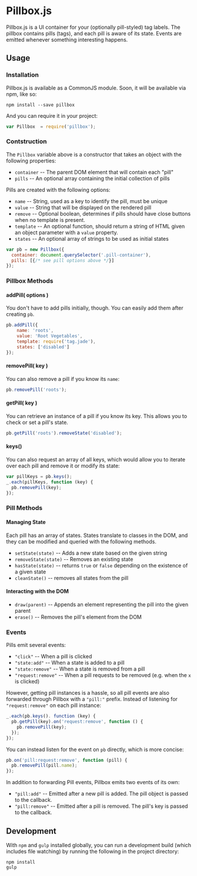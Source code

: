 # Pillbox.js

Pillbox.js is a UI container for your (optionally pill-styled) tag labels. The pillbox contains pills (tags), and each pill is aware of its state. Events are emitted whenever something interesting happens.

## Usage

### Installation

Pillbox.js is available as a CommonJS module. Soon, it will be available via npm, like so:

```
npm install --save pillbox
```

And you can require it in your project:

```javascript
var Pillbox  = require('pillbox');
```

### Contstruction

The `Pillbox` variable above is a constructor that takes an object with the following properties:

 - `container` -- The parent DOM element that will contain each "pill"
 - `pills` -- An optional array containing the initial collection of pills

Pills are created with the following options:

 - `name` -- String, used as a key to identify the pill, must be unique
 - `value` -- String that will be displayed on the rendered pill
 - `remove` -- Optional boolean, determines if pills should have close buttons when no template is present.
 - `template` -- An optional function, should return a string of HTML given an object parameter with a `value` property.
 - `states` -- An optional array of strings to be used as initial states

```javascript
var pb = new Pillbox({
  container: document.querySelector('.pill-container'),
  pills: [{/* see pill options above */}]
});
```

### Pillbox Methods

#### addPill( options )

You don't have to add pills initially, though. You can easily add them after creating `pb`.

```javascript
pb.addPill({
    name: 'roots',
    value: 'Root Vegetables',
    template: require('tag.jade'),
    states: ['disabled']
});
```

#### removePill( key )

You can also remove a pill if you know its `name`:

```javascript
pb.removePill('roots');
```

#### getPill( key )

You can retrieve an instance of a pill if you know its key. This allows you to check or set a pill's state.

```javascript
pb.getPill('roots').removeState('disabled');
```

#### keys()

You can also request an array of all keys, which would allow you to iterate over each pill and remove it or modify its state:

```javascript
var pillKeys = pb.keys();
_.each(pillKeys, function (key) {
  pb.removePill(key);
});
```

### Pill Methods

#### Managing State

Each pill has an array of states. States translate to classes in the DOM, and they can be modified and queried with the following methods.

- `setState(state)` -- Adds a new state based on the given string
- `removeState(state)` -- Removes an existing state
- `hasState(state)` -- returns `true` or `false` depending on the existence of a given state
- `cleanState()` -- removes all states from the pill

#### Interacting with the DOM

- `draw(parent)` -- Appends an element representing the pill into the given parent
- `erase()` -- Removes the pill's element from the DOM

### Events

Pills emit several events:

- `"click"` -- When a pill is clicked
- `"state:add"` -- When a state is added to a pill
- `"state:remove"` -- When a state is removed from a pill
- `"request:remove"` -- When a pill requests to be removed (e.g. when the `x` is clicked)

However, getting pill instances is a hassle, so all pill events are also forwarded through Pillbox with a `"pill:"` prefix. Instead of listening for `"request:remove"` on each pill instance:

```javascript
_.each(pb.keys(). function (key) {
  pb.getPill(key).on('request:remove', function () {
    pb.removePill(key);
  });
});
```

You can instead listen for the event on `pb` directly, which is more concise:

```javascript
pb.on('pill:request:remove', function (pill) {
  pb.removePill(pill.name);
});
```

In addition to forwarding Pill events, Pillbox emits two events of its own:

- `"pill:add"` -- Emitted after a new pill is added. The pill object is passed to the callback.
- `"pill:remove"` -- Emitted after a pill is removed. The pill's key is passed to the callback.

## Development

With `npm` and `gulp` installed globally, you can run a development build (which includes file watching) by running the following in the project directory:

```
npm install
gulp
```
